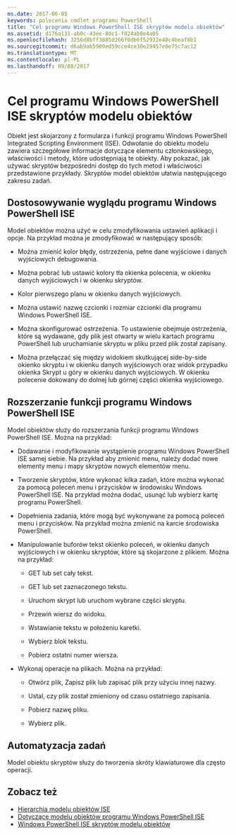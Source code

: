 ```yaml
---
ms.date: 2017-06-05
keywords: polecenia cmdlet programu PowerShell
title: "Cel programu Windows PowerShell ISE skryptów modelu obiektów"
ms.assetid: d176a131-ab0c-43ee-80c1-f824ab8e4a05
ms.openlocfilehash: 3256d8bff3885d266f0db6f52932e40c4beaf8b1
ms.sourcegitcommit: d6ab9ab5909ed59cce4ce30e29457e0e75c7ac12
ms.translationtype: MT
ms.contentlocale: pl-PL
ms.lasthandoff: 09/08/2017
---
```

# <a name="purpose-of-the-windows-powershell-ise-scripting-object-model"></a>Cel programu Windows PowerShell ISE skryptów modelu obiektów
  Obiekt jest skojarzony z formularza i funkcji programu Windows PowerShell Integrated Scripting Environment (ISE). Odwołanie do obiektu modelu zawiera szczegółowe informacje dotyczące elementu członkowskiego, właściwości i metody, które udostępniają te obiekty. Aby pokazać, jak używać skryptów bezpośredni dostęp do tych metod i właściwości przedstawione przykłady. Skryptów model obiektów ułatwia następującego zakresu zadań.

## <a name="customizing-the-appearance-of-windows-powershell-ise"></a>Dostosowywanie wyglądu programu Windows PowerShell ISE
 Model obiektów można użyć w celu zmodyfikowania ustawień aplikacji i opcje. Na przykład można je zmodyfikować w następujący sposób:

- Można zmienić kolor błędy, ostrzeżenia, pełne dane wyjściowe i danych wyjściowych debugowania.

- Można pobrać lub ustawić kolory tła okienka polecenia, w okienku danych wyjściowych i w okienku skryptów.

- Kolor pierwszego planu w okienku danych wyjściowych.

- Można ustawić nazwę czcionki i rozmiar czcionki dla programu Windows PowerShell ISE.

- Można skonfigurować ostrzeżenia. To ustawienie obejmuje ostrzeżenia, które są wydawane, gdy plik jest otwarty w wielu kartach programu PowerShell lub uruchamianie skryptu w pliku przed plik został zapisany.

- Można przełączać się między widokiem skutkującej side-by-side okienko skryptu i w okienku danych wyjściowych oraz widok przypadku okienka Skrypt u góry w okienku danych wyjściowych. W okienku polecenie dokowany do dolnej lub górnej części okienka wyjściowego.

## <a name="enhancing-the-functionality-of-windows-powershell-ise"></a>Rozszerzanie funkcji programu Windows PowerShell ISE
 Model obiektów służy do rozszerzania funkcji programu Windows PowerShell ISE. Można na przykład:

- Dodawanie i modyfikowanie wystąpienie programu Windows PowerShell ISE samej siebie. Na przykład aby zmienić menu, należy dodać nowe elementy menu i mapy skryptów nowych elementów menu.

- Tworzenie skryptów, które wykonać kilka zadań, które można wykonać za pomocą poleceń menu i przycisków w środowisku Windows PowerShell ISE. Na przykład można dodać, usunąć lub wybierz kartę programu PowerShell.

- Dopełnienia zadania, które mogą być wykonywane za pomocą poleceń menu i przycisków. Na przykład można zmienić na karcie środowiska PowerShell.

- Manipulowanie buforów tekst okienko poleceń, w okienku danych wyjściowych i w okienku skryptów, które są skojarzone z plikiem. Można na przykład:

    -   GET lub set cały tekst.

    -   GET lub set zaznaczonego tekstu.

    -   Uruchom skrypt lub uruchom wybrane części skryptu.

    -   Przewiń wiersz do widoku.

    -   Wstawianie tekstu w położeniu karetki.

    -   Wybierz blok tekstu.

    -   Pobierz ostatni numer wiersza.

- Wykonaj operacje na plikach. Można na przykład:

    -   Otwórz plik, Zapisz plik lub zapisać plik przy użyciu innej nazwy.

    -   Ustal, czy plik został zmieniony od czasu ostatniego zapisania.

    -   Pobierz nazwę pliku.

    -   Wybierz plik.

## <a name="automating-tasks"></a>Automatyzacja zadań
 Model obiektu skryptów służy do tworzenia skróty klawiaturowe dla często operacji.

## <a name="see-also"></a>Zobacz też
- [Hierarchia modelu obiektów ISE](The-ISE-Object-Model-Hierarchy.md) 
- [Dotyczące modelu obiektów programu Windows PowerShell ISE](Windows-PowerShell-ISE-Object-Model-Reference.md) 
- [Windows PowerShell ISE skryptów modelu obiektów](The-Windows-PowerShell-ISE-Scripting-Object-Model.md)

  
